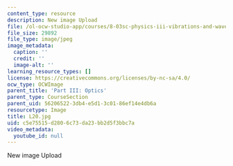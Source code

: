 ```yaml
---
content_type: resource
description: New image Upload
file: /ol-ocw-studio-app/courses/8-03sc-physics-iii-vibrations-and-waves-fall-2016/c5e75515d2806c73da23bb2d5f3bbc7a_L20.jpg
file_size: 29892
file_type: image/jpeg
image_metadata:
  caption: ''
  credit: ''
  image-alt: ''
learning_resource_types: []
license: https://creativecommons.org/licenses/by-nc-sa/4.0/
ocw_type: OCWImage
parent_title: 'Part III: Optics'
parent_type: CourseSection
parent_uid: 56206522-3db4-e5d1-3c01-86ef14e4db6a
resourcetype: Image
title: L20.jpg
uid: c5e75515-d280-6c73-da23-bb2d5f3bbc7a
video_metadata:
  youtube_id: null
---
```

New image Upload